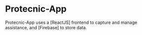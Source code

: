 # Protecnic-App
  Protecnic-App uses a [ReactJS] frontend to capture and manage assistance, and [Firebase] to store data.
